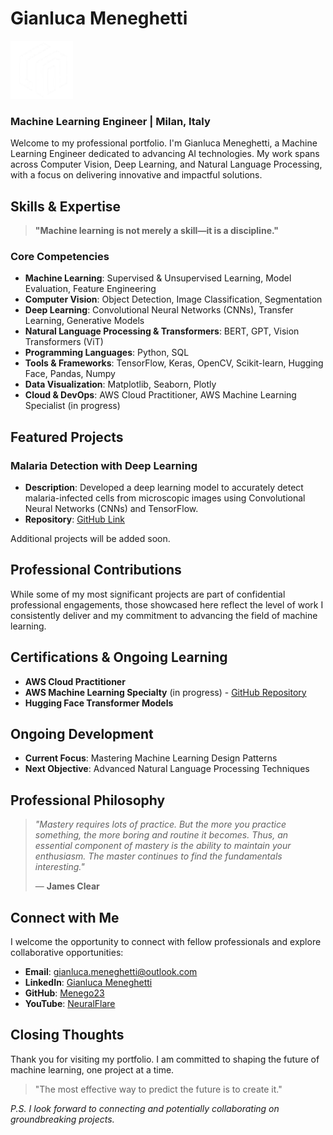 # Gianluca Meneghetti

<img src="gmlogo.png" alt="logo" width="100"/>

### Machine Learning Engineer | Milan, Italy



Welcome to my professional portfolio. I'm Gianluca Meneghetti, a Machine Learning Engineer dedicated to advancing AI technologies. My work spans across Computer Vision, Deep Learning, and Natural Language Processing, with a focus on delivering innovative and impactful solutions.



## Skills & Expertise

> **"Machine learning is not merely a skill—it is a discipline."**

### Core Competencies

- **Machine Learning**: Supervised & Unsupervised Learning, Model Evaluation, Feature Engineering
- **Computer Vision**: Object Detection, Image Classification, Segmentation
- **Deep Learning**: Convolutional Neural Networks (CNNs), Transfer Learning, Generative Models
- **Natural Language Processing & Transformers**: BERT, GPT, Vision Transformers (ViT)
- **Programming Languages**: Python, SQL
- **Tools & Frameworks**: TensorFlow, Keras, OpenCV, Scikit-learn, Hugging Face, Pandas, Numpy
- **Data Visualization**: Matplotlib, Seaborn, Plotly
- **Cloud & DevOps**: AWS Cloud Practitioner, AWS Machine Learning Specialist (in progress)



## Featured Projects

### Malaria Detection with Deep Learning
- **Description**: Developed a deep learning model to accurately detect malaria-infected cells from microscopic images using Convolutional Neural Networks (CNNs) and TensorFlow.
- **Repository**: [GitHub Link](https://github.com/Menego23/Malaria_detection_LeNet)

Additional projects will be added soon.



## Professional Contributions

While some of my most significant projects are part of confidential professional engagements, those showcased here reflect the level of work I consistently deliver and my commitment to advancing the field of machine learning.



## Certifications & Ongoing Learning

- **AWS Cloud Practitioner**
- **AWS Machine Learning Specialty** (in progress) - [GitHub Repository](https://github.com/Menego23/AWS-ML-Specialty)
- **Hugging Face Transformer Models**



## Ongoing Development

- **Current Focus**: Mastering Machine Learning Design Patterns
- **Next Objective**: Advanced Natural Language Processing Techniques



## Professional Philosophy

> _"Mastery requires lots of practice. But the more you practice something, the more boring and routine it becomes. Thus, an essential component of mastery is the ability to maintain your enthusiasm. The master continues to find the fundamentals interesting."_
> 
> — **James Clear**



## Connect with Me

I welcome the opportunity to connect with fellow professionals and explore collaborative opportunities:

- **Email**: [gianluca.meneghetti@outlook.com](mailto:gianluca.meneghetti@outlook.com)
- **LinkedIn**: [Gianluca Meneghetti](https://www.linkedin.com/in/gianluca-meneghetti-3b520325b/)
- **GitHub**: [Menego23](https://github.com/Menego23)
- **YouTube**: [NeuralFlare](https://www.youtube.com/@NeuralFlare)



## Closing Thoughts

Thank you for visiting my portfolio. I am committed to shaping the future of machine learning, one project at a time.

> "The most effective way to predict the future is to create it."


*P.S. I look forward to connecting and potentially collaborating on groundbreaking projects.*
